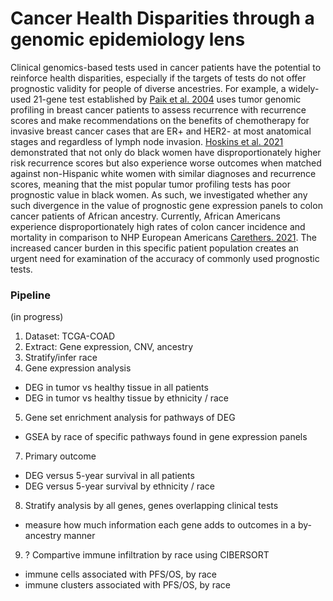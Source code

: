 # Cancer Health Disparities through a genomic epidemiology lens
Clinical genomics-based tests used in cancer patients have the potential to reinforce health disparities, especially if the targets of tests do not offer prognostic validity for people of diverse ancestries. For example, a widely-used 21-gene test established by [Paik et al. 2004](https://doi.org/10.1634/theoncologist.12-6-631) uses tumor genomic profiling in breast cancer patients to assess recurrence with recurrence scores and make recommendations on the benefits of chemotherapy for invasive breast cancer cases that are ER+ and HER2- at most anatomical stages and regardless of lymph node invasion. [Hoskins et al. 2021](https://doi.org/10.1001/jamaoncol.2020.7320) demonstrated that not only do black women have disproportionately higher risk recurrence scores but also experience worse outcomes when matched against non-Hispanic white women with similar diagnoses and recurrence scores, meaning that the mist popular tumor profiling tests has poor prognostic value in black women. As such, we investigated whether any such divergence in the value of prognostic gene expression panels to colon cancer patients of African ancestry. Currently, African Americans experience disproportionately high rates of colon cancer incidence and mortality in comparison to NHP European Americans [Carethers. 2021](https://doi.org/10.1016/bs.acr.2021.02.007). The increased cancer burden in this specific patient population creates an urgent need for examination of the accuracy of commonly used prognostic tests. 

### Pipeline
(in progress)

1. Dataset: TCGA-COAD
2. Extract: Gene expression, CNV, ancestry
3. Stratify/infer race
4. Gene expression analysis
  * DEG in tumor vs healthy tissue in all patients
  * DEG in tumor vs healthy tissue by ethnicity / race
5. Gene set enrichment analysis for pathways of DEG
  * GSEA by race of specific pathways found in gene expression panels
7. Primary outcome
  * DEG versus 5-year survival in all patients
  * DEG versus 5-year survival by ethnicity / race
8. Stratify analysis by all genes, genes overlapping clinical tests
  * measure how much information each gene adds to outcomes in a by-ancestry manner
9. ? Compartive immune infiltration by race using CIBERSORT
  * immune cells associated with PFS/OS, by race
  * immune clusters associated with PFS/OS, by race
